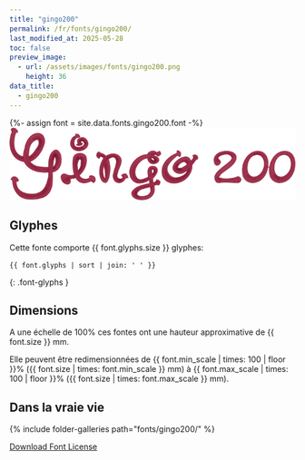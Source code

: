 ```yaml
---
title: "gingo200"
permalink: /fr/fonts/gingo200/
last_modified_at: 2025-05-28
toc: false
preview_image:
  - url: /assets/images/fonts/gingo200.png
    height: 36
data_title:
  - gingo200
---
```

{%- assign font = site.data.fonts.gingo200.font -%}
![gingo200](/assets/images/fonts/gingo200.png)

## Glyphes

Cette fonte comporte  {{ font.glyphs.size }} glyphes:

```
{{ font.glyphs | sort | join: ' ' }}
```
{: .font-glyphs }


## Dimensions

A une échelle de  100% ces fontes ont une hauteur approximative de  {{ font.size }} mm. 

Elle peuvent être redimensionnées de {{ font.min_scale | times: 100 | floor }}% ({{ font.size | times: font.min_scale }} mm)
à {{ font.max_scale | times: 100 | floor }}% ({{ font.size | times: font.max_scale }} mm).

## Dans la vraie vie 

{% include folder-galleries path="fonts/gingo200/" %}

[Download Font License](https://github.com/inkstitch/inkstitch/tree/main/fonts/gingo200/license)

